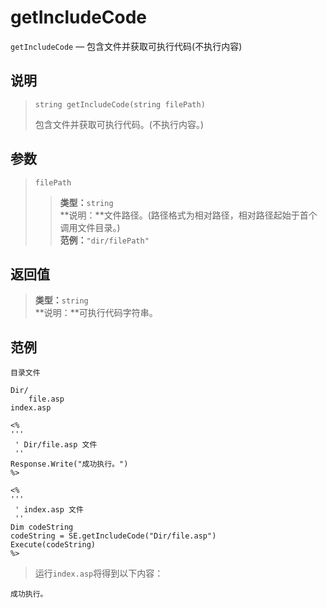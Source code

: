 getIncludeCode
==============
`getIncludeCode` &mdash; 包含文件并获取可执行代码(不执行内容)

说明
----
>     string getIncludeCode(string filePath)
> 包含文件并获取可执行代码。(不执行内容。)

参数
----
> `filePath`
>> **类型：**`string`  
>> **说明：**文件路径。(路径格式为相对路径，相对路径起始于首个调用文件目录。)  
>> **范例：**`"dir/filePath"`

返回值
------
> **类型：**`string`  
> **说明：**可执行代码字符串。

范例
----
>
    目录文件
>
    Dir/
        file.asp
    index.asp
>>
>
    <%
    '''
     ' Dir/file.asp 文件
     ''
    Response.Write("成功执行。")
    %>
>>
>
    <%
    '''
     ' index.asp 文件
     ''
    Dim codeString
    codeString = SE.getIncludeCode("Dir/file.asp")
    Execute(codeString)
    %>
> 运行`index.asp`将得到以下内容：  
>
    成功执行。